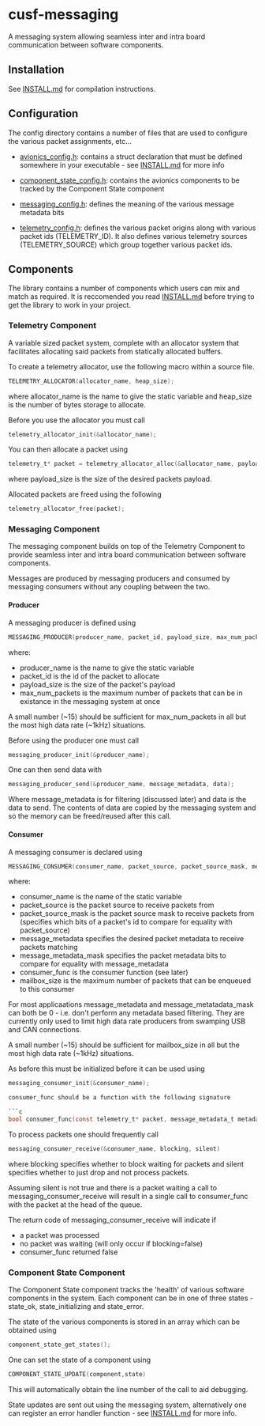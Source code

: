 # cusf-messaging
A messaging system allowing seamless inter and intra board communication between software components. 

## Installation

See [INSTALL.md](INSTALL.md) for compilation instructions.

## Configuration

The config directory contains a number of files that are used to configure the various packet assignments, etc...

- [avionics_config.h](include/config/avionics_config.h): contains a struct declaration that must be defined somewhere in your executable - see [INSTALL.md](INSTALL.md) for more info

- [component_state_config.h](include/config/component_state_config.h): contains the avionics components to be tracked by the Component State component

- [messaging_config.h](include/config/messaging_config.h): defines the meaning of the various message metadata bits

- [telemetry_config.h](include/config/telemetry_config.h): defines the various packet origins along with various packet ids (TELEMETRY_ID). It also defines various telemetry sources (TELEMETRY_SOURCE) which group together various packet ids.

## Components

The library contains a number of components which users can mix and match as required. It is reccomended you read [INSTALL.md](INSTALL.md) before trying to get the library to work in your project.

### Telemetry Component

A variable sized packet system, complete with an allocator system that facilitates allocating said packets from statically allocated buffers.

To create a telemetry allocator, use the following macro within a source file.

```c
TELEMETRY_ALLOCATOR(allocator_name, heap_size);
```

where allocator_name is the name to give the static variable and heap_size is the number of bytes storage to allocate.

Before you use the allocator you must call

```c
telemetry_allocator_init(&allocator_name);
```

You can then allocate a packet using

```c
telemetry_t* packet = telemetry_allocator_alloc(&allocator_name, payload_size);
```

where payload_size is the size of the desired packets payload.

Allocated packets are freed using the following

```c
telemetry_allocator_free(packet);
```


### Messaging Component

The messaging component builds on top of the Telemetry Component to provide seamless inter and intra board communication between software components.

Messages are produced by messaging producers and consumed by messaging consumers without any coupling between the two.

#### Producer

A messaging producer is defined using

```c
MESSAGING_PRODUCER(producer_name, packet_id, payload_size, max_num_packets);
```

where:
- producer_name is the name to give the static variable
- packet_id is the id of the packet to allocate
- payload_size is the size of the packet's payload
- max_num_packets is the maximum number of packets that can be in existance in the messaging system at once

A small number (~15) should be sufficient for max_num_packets in all but the most high data rate (~1kHz) situations.

Before using the producer one must call

```c
messaging_producer_init(&producer_name);
```

One can then send data with

```c
messaging_producer_send(&producer_name, message_metadata, data);
```

Where message_metadata is for filtering (discussed later) and data is the data to send. The contents of data are copied by the messaging system and so the memory can be freed/reused after this call.

#### Consumer

A messaging consumer is declared using

```c
MESSAGING_CONSUMER(consumer_name, packet_source, packet_source_mask, message_metadata, message_metadata_mask, consumer_func, mailbox_size)
```

where:

- consumer_name is the name of the static variable
- packet_source is the packet source to receive packets from
- packet_source_mask is the packet source mask to receive packets from (specifies which bits of a packet's id to compare for equality with packet_source)
- message_metadata specifies the desired packet metadata to receive packets matching
- message_metadata_mask specifies the packet metadata bits to compare for equality with message_metadata
- consumer_func is the consumer function (see later)
- mailbox_size is the maximum number of packets that can be enqueued to this consumer

For most applicaations message_metadata and message_metatadata_mask can both be 0 - i.e. don't perform any metadata based filtering. They are currently only used to limit high data rate producers from swamping USB and CAN connections.

A small number (~15) should be sufficient for mailbox_size in all but the most high data rate (~1kHz) situations.

As before this must be initialized before it can be used using 

```c
messaging_consumer_init(&consumer_name);

consumer_func should be a function with the following signature

```c
bool consumer_func(const telemetry_t* packet, message_metadata_t metadata)
```

To process packets one should frequently call

```c
messaging_consumer_receive(&consumer_name, blocking, silent)
```

where blocking specifies whether to block waiting for packets and silent specifies whether to just drop and not process packets.

Assuming silent is not true and there is a packet waiting a call to messaging_consumer_receive will result in a single call to consumer_func with the packet at the head of the queue.

The return code of messaging_consumer_receive will indicate if 
- a packet was processed
- no packet was waiting (will only occur if blocking=false)
- consumer_func returned false


### Component State Component

The Component State component tracks the 'health' of various software components in the system. Each component can be in one of three states - state_ok, state_initializing and state_error. 

The state of the various components is stored in an array which can be obtained using

```c
component_state_get_states();
```

One can set the state of a component using

```c
COMPONENT_STATE_UPDATE(component,state)
```

This will automatically obtain the line number of the call to aid debugging.

State updates are sent out using the messaging system, alternatively one can register an error handler function - see [INSTALL.md](INSTALL.md) for more info.



